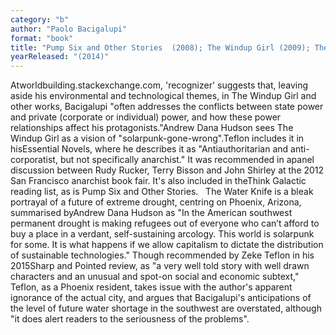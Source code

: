 ```yaml
---
category: "b"
author: "Paolo Bacigalupi"
format: "book"
title: "Pump Six and Other Stories  (2008); The Windup Girl (2009); The Water Knife"
yearReleased: "(2014)"
---
```

Atworldbuilding.stackexchange.com, 'recognizer' suggests that, leaving aside his environmental and technological themes, in The Windup Girl and other works, Bacigalupi "often addresses the conflicts between state power and private (corporate or individual) power, and how these power relationships affect his protagonists."Andrew Dana Hudson sees The Windup Girl as a vision of "solarpunk-gone-wrong".Teflon includes it in hisEssential Novels, where he describes it as "Antiauthoritarian and anti-corporatist, but not specifically anarchist." It was recommended in apanel discussion between Rudy Rucker, Terry Bisson and John Shirley at the 2012 San Francisco anarchist book fair. It's also included in theThink Galactic reading list, as is Pump Six and Other Stories.
 
The Water Knife is a bleak portrayal of a future of extreme drought, centring on Phoenix, Arizona, summarised byAndrew Dana Hudson as "In the American southwest permanent drought is making refugees out of everyone who can’t afford to buy a place in a verdant, self-sustaining arcology. This world is solarpunk for some. It is what happens if we allow capitalism to dictate the distribution of sustainable technologies." Though recommended by Zeke Teflon in his 2015Sharp and Pointed review, as "a very well told story with well drawn characters and an unusual and spot-on social and economic subtext," Teflon, as a Phoenix resident, takes issue with the author's apparent ignorance of the actual city, and argues that Bacigalupi's anticipations of the level of future water shortage in the southwest are overstated, although "it does alert readers to the seriousness of the problems".
 